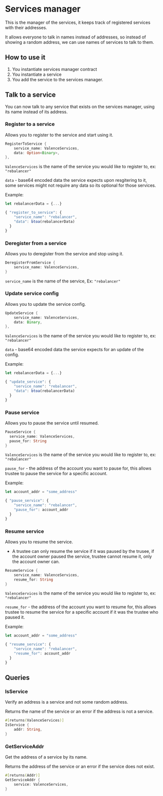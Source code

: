 # Services manager

This is the manager of the services, it keeps track of registered services with their addresses.

It allows everyone to talk in names instead of addresses, so instead of showing a random address, we can use names of services to talk to them.

## How to use it

1. You instantiate services manager contract
2. You instantiate a service
3. You add the service to the services manager.

## Talk to a service

You can now talk to any service that exists on the services manager, using its name instead of its address.

### Register to a service

Allows you to register to the service and start using it.

```rust
RegisterToService {
    service_name: ValenceServices,
    data: Option<Binary>,
},
```

`ValenceServices` is the name of the service you would like to register to, ex: `"rebalancer"`

`data` - base64 encoded data the service expects upon resgitering to it, some services might not require any data so its optional for those services.

Example:

```js
let rebalancerData = {...}

{ "register_to_service": {
    "service_name": "rebalancer",
    "data": btoa(rebalancerData)
  }
}
```

### Deregister from a service

Allows you to deregister from the service and stop using it.

```rust
DeregisterFromService {
    service_name: ValenceServices,
}
```

`service_name` is the name of the service, Ex: `"rebalancer"`

### Update service config

Allows you to update the service config.

```rust
UpdateService {
    service_name: ValenceServices,
    data: Binary,
},
```

`ValenceServices` is the name of the service you would like to register to, ex: `"rebalancer"`

`data` - base64 encoded data the service expects for an update of the config.

Example:

```js
let rebalancerData = {...}

{ "update_service": {
    "service_name": "rebalancer",
    "data": btoa(rebalancerData)
  }
}
```

### Pause service

Allows you to pause the service until resumed.

```rust
PauseService {
  service_name: ValenceServices,
  pause_for: String
}
```

`ValenceServices` is the name of the service you would like to register to, ex: `"rebalancer"`

`pause_for` - the address of the account you want to pause for, this allows trustee to pause the service for a specific account.

Example:

```js
let account_addr = "some_address"

{ "pause_service": {
    "service_name": "rebalancer",
    "pause_for": account_addr
  }
}
```

### Resume service

Allows you to resume the service.

- A trustee can only resume the service if it was paused by the trusee, if the account owner paused the service, trustee cannot resume it, only the account owner can.

```rust
ResumeService {
    service_name: ValenceServices,
    resume_for: String
}
```

`ValenceServices` is the name of the service you would like to register to, ex: `"rebalancer"`

`resume_for` - the address of the account you want to resume for, this allows trustee to resume the service for a specific account if it was the trustee who paused it.

Example:

```js
let account_addr = "some_address"

{ "resume_service": {
    "service_name": "rebalancer",
    "resume_for": account_addr
  }
}
```

## Queries

### IsService

Verify an address is a service and not some random address.

Returns the name of the service or an error if the address is not a service.

```rust
#[returns(ValenceServices)]
IsService {
    addr: String,
}
```

### GetServiceAddr

Get the address of a service by its name.

Returns the address of the service or an error if the service does not exist.

```rust
#[returns(Addr)]
GetServiceAddr {
    service: ValenceServices,
}
```
